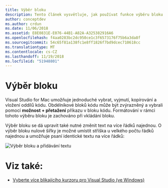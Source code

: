 ```yaml
---
title: Výběr bloku
description: Tento článek vysvětluje, jak používat funkce výběru bloku v sadě Visual Studio pro Mac
author: conceptdev
ms.author: crdun
ms.date: 11/06/2018
ms.assetid: E8E0831E-E076-44B1-A82A-A325382916A6
ms.openlocfilehash: f4aa0283bc2dc950ce1c3f6573176f75b6a3da8f
ms.sourcegitcommit: 54c65f81a138fc1e8ff1826f7bd9dcec710618cc
ms.translationtype: MT
ms.contentlocale: cs-CZ
ms.lasthandoff: 11/19/2018
ms.locfileid: "51948801"
---
```

# <a name="block-selection"></a>Výběr bloku

Visual Studio for Mac umožňuje jednoduché vybrat, vyjmutí, kopírování a vložení oddílů kódu. Obdélníkové bloků kódu může být zvýrazněný a vybrali pomocí **možnost + přetažení** příkazu v bloku kódu. Formátování v rámci tohoto výběru bloku je zachováno při vkládání bloku.

Výběr bloku se dá upravit také nutné změnit text na více řádků najednou. O výběr bloku nulové šířky je možné umístit stříška u velkého počtu řádků najednou a umožňuje psaní identické textu na více řádků:

![Výběr bloku a přidávání textu](media/source-editor-image16.png)

# <a name="see-also"></a>Viz také:

- [Vyberte více blikajícího kurzoru pro Visual Studio (ve Windows)](/visualstudio/ide/finding-and-replacing-text#multi-caret-selection)
